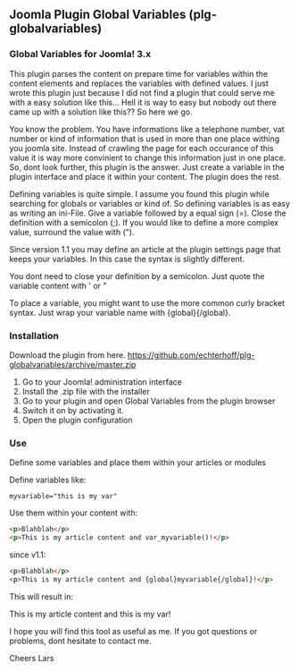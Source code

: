 ## Joomla Plugin Global Variables (plg-globalvariables)

### Global Variables for Joomla! 3.x
This plugin parses the content on prepare time for variables within the content elements and replaces the variables with defined values. I just wrote this plugin just because I did not find a plugin that could serve me with a easy solution like this... Hell it is way to easy but nobody out there came up with a solution like this?? So here we go.

You know the problem. You have informations like a telephone number, vat number or kind of information that is used in more than one place withing you joomla site. Instead of crawling the page for each occurance of this value it is way more convinient to change this information just in one place. So, dont look further, this plugin is the answer. Just create a variable in the plugin interface and place it within your content. The plugin does the rest.

Defining variables is quite simple. I assume you found this plugin while searching for globals or variables or kind of. So defining variables is as easy as writing an ini-File. Give a variable followed by a equal sign (=). Close the definition with a semicolon (;). If you would like to define a more complex value, surround the value with (").

Since version 1.1 you may define an article at the plugin settings page that keeps your variables. In this case the syntax is slightly different.

You dont need to close your definition by a semicolon. Just quote the variable content with ' or "

To place a variable, you might want to use the more common curly bracket syntax. Just wrap your variable name with {global}{/global}.

### Installation

Download the plugin from here. https://github.com/echterhoff/plg-globalvariables/archive/master.zip
 1. Go to your Joomla! administration interface
 2. Install the .zip file with the installer
 3. Go to your plugin and open Global Variables from the plugin browser
 4. Switch it on by activating it.
 5. Open the plugin configuration

### Use

Define some variables and place them within your articles or modules

Define variables like:

```
myvariable="this is my var"
```

Use them within your content with:

```html
<p>Blahblah</p>
<p>This is my article content and var_myvariable()!</p>
```

since v1.1:

```html
<p>Blahblah</p>
<p>This is my article content and {global}myvariable{/global}!</p>
```

This will result in:

This is my article content and this is my var!

I hope you will find this tool as useful as me. If you got questions or problems, dont hesitate to contact me.

Cheers Lars
